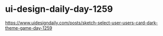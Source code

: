 # ui-design-daily-day-1259
https://www.uidesigndaily.com/posts/sketch-select-user-users-card-dark-theme-game-day-1259

